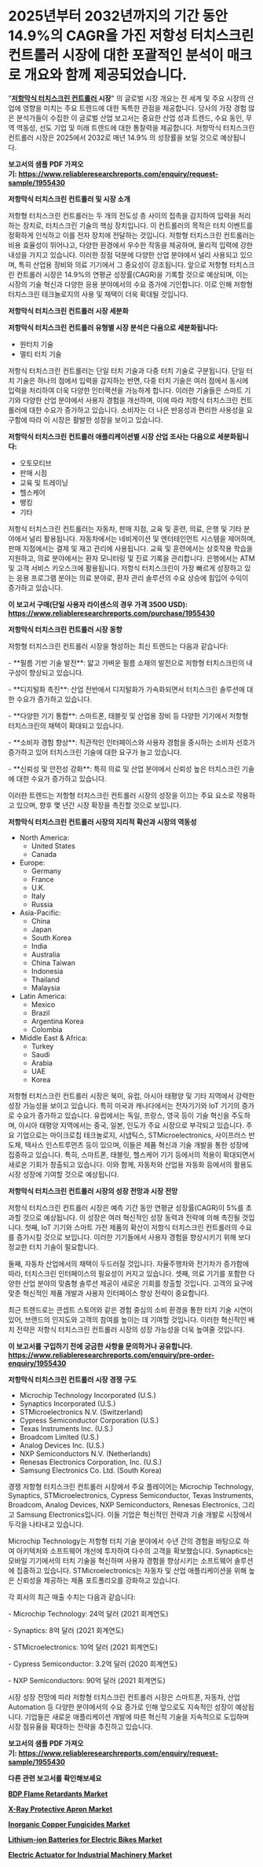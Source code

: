 <p><h1>2025년부터 2032년까지의 기간 동안 14.9%의 CAGR을 가진 저항성 터치스크린 컨트롤러 시장에 대한 포괄적인 분석이 매크로 개요와 함께 제공되었습니다.</h1></p><p>"<strong><a href="https://www.reliableresearchreports.com/resistive-touchscreen-controller-r1955430?utm_campaign=105&utm_medium=7&utm_source=Github&utm_content=ia&utm_term=24032025&utm_id=resistive-touchscreen-controller">저항막식 터치스크린 컨트롤러&nbsp;</a></strong><strong>시장</strong>" 의 글로벌 시장 개요는 전 세계 및 주요 시장의 산업에 영향을 미치는 주요 트렌드에 대한 독특한 관점을 제공합니다. 당사의 가장 경험 많은 분석가들이 수집한 이 글로벌 산업 보고서는 중요한 산업 성과 트렌드, 수요 동인, 무역 역동성, 선도 기업 및 미래 트렌드에 대한 통찰력을 제공합니다. 저항막식 터치스크린 컨트롤러 시장은 2025에서 2032로 매년 14.9% 의 성장률을 보일 것으로 예상됩니다.&nbsp;</p>
<p><strong>보고서의 샘플 PDF 가져오기:&nbsp;<a href="https://www.reliableresearchreports.com/enquiry/request-sample/1955430?utm_campaign=105&utm_medium=7&utm_source=Github&utm_content=ia&utm_term=24032025&utm_id=resistive-touchscreen-controller">https://www.reliableresearchreports.com/enquiry/request-sample/1955430</a></strong></p>
<p><strong>저항막식 터치스크린 컨트롤러 및 시장 소개</strong></p>
<p><p>저항형 터치스크린 컨트롤러는 두 개의 전도성 층 사이의 접촉을 감지하여 입력을 처리하는 장치로, 터치스크린 기술의 핵심 장치입니다. 이 컨트롤러의 목적은 터치 이벤트를 정확하게 인식하고 이를 전자 장치에 전달하는 것입니다. 저항형 터치스크린 컨트롤러는 비용 효율성이 뛰어나고, 다양한 환경에서 우수한 작동을 제공하며, 물리적 입력에 강한 내성을 가지고 있습니다. 이러한 장점 덕분에 다양한 산업 분야에서 널리 사용되고 있으며, 특히 산업용 장비와 의료 기기에서 그 중요성이 강조됩니다. 앞으로 저항형 터치스크린 컨트롤러 시장은 14.9%의 연평균 성장률(CAGR)을 기록할 것으로 예상되며, 이는 시장의 기술 혁신과 다양한 응용 분야에서의 수요 증가에 기인합니다. 이로 인해 저항형 터치스크린 테크놀로지의 사용 및 채택이 더욱 확대될 것입니다.</p></p>
<p><strong>저항막식 터치스크린 컨트롤러 시장 세분화</strong></p>
<p><strong>저항막식 터치스크린 컨트롤러 유형별 시장 분석은 다음으로 세분화됩니다:</strong></p>
<p><ul><li>원터치 기술</li><li>멀티 터치 기술</li></ul></p>
<p><p>저항식 터치스크린 컨트롤러는 단일 터치 기술과 다중 터치 기술로 구분됩니다. 단일 터치 기술은 하나의 점에서 입력을 감지하는 반면, 다중 터치 기술은 여러 점에서 동시에 입력을 처리하여 더욱 다양한 인터랙션을 가능하게 합니다. 이러한 기술들은 스마트 기기와 다양한 산업 분야에서 사용자 경험을 개선하며, 이에 따라 저항식 터치스크린 컨트롤러에 대한 수요가 증가하고 있습니다. 소비자는 더 나은 반응성과 편리한 사용성을 요구함에 따라 이 시장은 활발한 성장을 보이고 있습니다.</p></p>
<p><strong>저항막식 터치스크린 컨트롤러 애플리케이션별 시장 산업 조사는 다음으로 세분화됩니다:</strong></p>
<p><ul><li>오토모티브</li><li>판매 시점</li><li>교육 및 트레이닝</li><li>헬스케어</li><li>뱅킹</li><li>기타</li></ul></p>
<p><p>저항식 터치스크린 컨트롤러는 자동차, 판매 지점, 교육 및 훈련, 의료, 은행 및 기타 분야에서 널리 활용됩니다. 자동차에서는 네비게이션 및 엔터테인먼트 시스템을 제어하며, 판매 지점에서는 결제 및 재고 관리에 사용됩니다. 교육 및 훈련에서는 상호작용 학습을 지원하고, 의료 분야에서는 환자 모니터링 및 진료 기록을 관리합니다. 은행에서는 ATM 및 고객 서비스 키오스크에 활용됩니다. 저항식 터치스크린이 가장 빠르게 성장하고 있는 응용 프로그램 분야는 의료 분야로, 환자 관리 솔루션의 수요 상승에 힘입어 수익이 증가하고 있습니다.</p></p>
<p><strong>이 보고서 구매(단일 사용자 라이센스의 경우 가격 3500 USD): <a href="https://www.reliableresearchreports.com/purchase/1955430?utm_campaign=105&utm_medium=7&utm_source=Github&utm_content=ia&utm_term=24032025&utm_id=resistive-touchscreen-controller">https://www.reliableresearchreports.com/purchase/1955430</a></strong></p>
<p><strong>저항막식 터치스크린 컨트롤러 시장 동향</strong></p>
<p><p>저항형 터치스크린 컨트롤러 시장을 형성하는 최신 트렌드는 다음과 같습니다:</p><p>- **필름 기반 기술 발전**: 얇고 가벼운 필름 소재의 발전으로 저항형 터치스크린의 내구성이 향상되고 있습니다.</p><p>- **디지털화 촉진**: 산업 전반에서 디지털화가 가속화되면서 터치스크린 솔루션에 대한 수요가 증가하고 있습니다.</p><p>- **다양한 기기 통합**: 스마트폰, 태블릿 및 산업용 장비 등 다양한 기기에서 저항형 터치스크린의 채택이 확대되고 있습니다.</p><p>- **소비자 경험 향상**: 직관적인 인터페이스와 사용자 경험을 중시하는 소비자 선호가 증가하고 있어 터치스크린 기술에 대한 요구가 늘고 있습니다.</p><p>- **신뢰성 및 안전성 강화**: 특히 의료 및 산업 분야에서 신뢰성 높은 터치스크린 기술에 대한 수요가 증가하고 있습니다.</p><p>이러한 트렌드는 저항형 터치스크린 컨트롤러 시장의 성장을 이끄는 주요 요소로 작용하고 있으며, 향후 몇 년간 시장 확장을 촉진할 것으로 보입니다.</p></p>
<p><strong>저항막식 터치스크린 컨트롤러 시장의 지리적 확산과 시장의 역동성</strong></p>
<p><ul>
    <li>
        North America:
        <ul>
            <li>United States</li>
            <li>Canada</li>
        </ul>
    </li>
    <li>
        Europe:
        <ul>
            <li>Germany</li>
            <li>France</li>
            <li>U.K.</li>
            <li>Italy</li>
            <li>Russia</li>
        </ul>
    </li>
    <li>
        Asia-Pacific:
        <ul>
            <li>China</li>
            <li>Japan</li>
            <li>South Korea</li>
            <li>India</li>
            <li>Australia</li>
            <li>China Taiwan</li>
            <li>Indonesia</li>
            <li>Thailand</li>
            <li>Malaysia</li>
        </ul>
    </li>
    <li>
        Latin America:
        <ul>
            <li>Mexico</li>
            <li>Brazil</li>
            <li>Argentina Korea</li>
            <li>Colombia</li>
        </ul>
    </li>
    <li>
        Middle East & Africa:
        <ul>
            <li>Turkey</li>
            <li>Saudi</li>
            <li>Arabia</li>
            <li>UAE</li>
            <li>Korea</li>
        </ul>
    </li>
    </ul></p>
<p><p>저항형 터치스크린 컨트롤러 시장은 북미, 유럽, 아시아 태평양 및 기타 지역에서 강력한 성장 가능성을 보이고 있습니다. 특히 미국과 캐나다에서는 전자기기와 IoT 기기의 증가로 수요가 증가하고 있습니다. 유럽에서는 독일, 프랑스, 영국 등이 기술 혁신을 주도하며, 아시아 태평양 지역에서는 중국, 일본, 인도가 주요 시장으로 부각되고 있습니다. 주요 기업으로는 마이크로칩 테크놀로지, 시냅틱스, STMicroelectronics, 사이프러스 반도체, 텍사스 인스트루먼츠 등이 있으며, 이들은 제품 혁신과 기술 개발을 통한 성장에 집중하고 있습니다. 특히, 스마트폰, 태블릿, 헬스케어 기기 등에서의 적용이 확대되면서 새로운 기회가 창출되고 있습니다. 이와 함께, 자동차와 산업용 자동화 등에서의 활용도 시장 성장에 기여할 것으로 예상됩니다.</p></p>
<p><strong>저항막식 터치스크린 컨트롤러 시장의 성장 전망과 시장 전망</strong></p>
<p><p>저항식 터치스크린 컨트롤러 시장은 예측 기간 동안 연평균 성장률(CAGR)이 5%를 초과할 것으로 예상됩니다. 이 성장은 여러 혁신적인 성장 동력과 전략에 의해 촉진될 것입니다. 첫째, IoT 기기와 스마트 가전 제품의 확산이 저항식 터치스크린 컨트롤러의 수요를 증가시킬 것으로 보입니다. 이러한 기기들에서 사용자 경험을 향상시키기 위해 보다 정교한 터치 기술이 필요합니다.</p><p>둘째, 자동차 산업에서의 채택이 두드러질 것입니다. 자율주행차와 전기차가 증가함에 따라, 터치스크린 인터페이스의 필요성이 커지고 있습니다. 셋째, 의료 기기를 포함한 다양한 산업 분야의 맞춤형 솔루션 제공이 새로운 기회를 창출할 것입니다. 고객의 요구에 맞춘 혁신적인 제품 개발과 사용자 인터페이스 향상 전략이 중요합니다.</p><p>최근 트렌드로는 콘셉트 스토어와 같은 경험 중심의 소비 환경을 통한 터치 기술 시연이 있어, 브랜드의 인지도와 고객의 참여를 높이는 데 기여할 것입니다. 이러한 혁신적인 배치 전략은 저항식 터치스크린 컨트롤러 시장의 성장 가능성을 더욱 높여줄 것입니다.</p></p>
<p><strong>이 보고서를 구입하기 전에 궁금한 사항을 문의하거나 공유합니다. <a href="https://www.reliableresearchreports.com/enquiry/pre-order-enquiry/1955430?utm_campaign=105&utm_medium=7&utm_source=Github&utm_content=ia&utm_term=24032025&utm_id=resistive-touchscreen-controller">https://www.reliableresearchreports.com/enquiry/pre-order-enquiry/1955430</a></strong></p>
<p><strong>저항막식 터치스크린 컨트롤러 시장 경쟁 구도</strong></p>
<p><ul><li>Microchip Technology Incorporated (U.S.)</li><li>Synaptics Incorporated (U.S.)</li><li>STMicroelectronics N.V. (Switzerland)</li><li>Cypress Semiconductor Corporation (U.S.)</li><li>Texas Instruments Inc. (U.S.)</li><li>Broadcom Limited (U.S.)</li><li>Analog Devices Inc. (U.S.)</li><li>NXP Semiconductors N.V. (Netherlands)</li><li>Renesas Electronics Corporation, Inc. (U.S.)</li><li>Samsung Electronics Co. Ltd. (South Korea)</li></ul></p>
<p><p>경쟁 저항형 터치스크린 컨트롤러 시장에서 주요 플레이어는 Microchip Technology, Synaptics, STMicroelectronics, Cypress Semiconductor, Texas Instruments, Broadcom, Analog Devices, NXP Semiconductors, Renesas Electronics, 그리고 Samsung Electronics입니다. 이들 기업은 혁신적인 전략과 기술 개발로 시장에서 두각을 나타내고 있습니다.</p><p>Microchip Technology는 저항형 터치 기술 분야에서 수년 간의 경험을 바탕으로 하여 아키텍처와 소프트웨어 개선에 투자하여 다수의 고객을 확보했습니다. Synaptics는 모바일 기기에서의 터치 기술을 혁신하며 사용자 경험을 향상시키는 소프트웨어 솔루션에 집중하고 있습니다. STMicroelectronics는 자동차 및 산업 애플리케이션을 위해 높은 신뢰성을 제공하는 제품 포트폴리오를 강화하고 있습니다.</p><p>각 회사의 최근 매출 수치는 다음과 같습니다:</p><p>- Microchip Technology: 24억 달러 (2021 회계연도)</p><p>- Synaptics: 8억 달러 (2021 회계연도)</p><p>- STMicroelectronics: 10억 달러 (2021 회계연도)</p><p>- Cypress Semiconductor: 3.2억 달러 (2020 회계연도)</p><p>- NXP Semiconductors: 90억 달러 (2021 회계연도)</p><p>시장 성장 전망에 따라 저항형 터치스크린 컨트롤러 시장은 스마트폰, 자동차, 산업 Automation 등 다양한 분야에서의 수요 증가로 인해 앞으로도 지속적인 성장이 예상됩니다. 기업들은 새로운 애플리케이션 개발에 따른 혁신적 기술을 지속적으로 도입하며 시장 점유율을 확대하는 전략을 추진하고 있습니다.</p></p>
<p><strong>보고서의 샘플 PDF 가져오기:&nbsp;<a href="https://www.reliableresearchreports.com/enquiry/request-sample/1955430?utm_campaign=105&utm_medium=7&utm_source=Github&utm_content=ia&utm_term=24032025&utm_id=resistive-touchscreen-controller">https://www.reliableresearchreports.com/enquiry/request-sample/1955430</a></strong></p>
<p><strong></strong></p>
<p><strong></strong></p>
<p><strong></strong></p>
<p><strong></strong></p>
<p><strong>다른 관련 보고서를 확인해보세요</strong></p>
<p><strong><p><a href="https://github.com/reahmmunises/Market-Research-Report-List-1/blob/main/bdp-flame-retardants-market.md?utm_campaign=105&utm_medium=7&utm_source=Github&utm_content=ia&utm_term=24032025&utm_id=resistive-touchscreen-controller">BDP Flame Retardants Market</a></p><p><a href="https://github.com/latzerelfigo48/Market-Research-Report-List-1/blob/main/x-ray-protective-apron-market.md?utm_campaign=105&utm_medium=7&utm_source=Github&utm_content=ia&utm_term=24032025&utm_id=resistive-touchscreen-controller">X-Ray Protective Apron Market</a></p><p><a href="https://github.com/pilukypalis/Market-Research-Report-List-1/blob/main/inorganic-copper-fungicides-market.md?utm_campaign=105&utm_medium=7&utm_source=Github&utm_content=ia&utm_term=24032025&utm_id=resistive-touchscreen-controller">Inorganic Copper Fungicides Market</a></p><p><a href="https://github.com/jugutstam/Market-Research-Report-List-1/blob/main/lithium-ion-batteries-for-electric-bikes-market.md?utm_campaign=105&utm_medium=7&utm_source=Github&utm_content=ia&utm_term=24032025&utm_id=resistive-touchscreen-controller">Lithium-ion Batteries for Electric Bikes Market</a></p><p><a href="https://github.com/moratronak3q/Market-Research-Report-List-1/blob/main/electric-actuator-for-industrial-machinery-market.md?utm_campaign=105&utm_medium=7&utm_source=Github&utm_content=ia&utm_term=24032025&utm_id=resistive-touchscreen-controller">Electric Actuator for Industrial Machinery Market</a></p></strong></p>
<p></p>